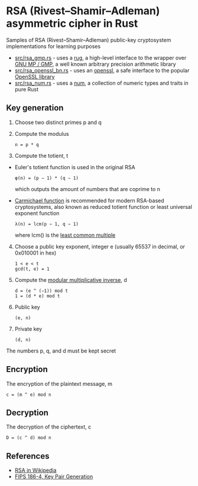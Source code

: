 # RSA (Rivest–Shamir–Adleman) asymmetric cipher in Rust

Samples of RSA (Rivest–Shamir–Adleman) public-key cryptosystem implementations for learning purposes

- [src/rsa_gmp.rs](src/rsa_gmp.rs) - uses a [rug](https://crates.io/crates/rug), a high-level interface to the wrapper over [GNU MP / GMP](https://gmplib.org/), a well known arbitrary precision arithmetic library
- [src/rsa_openssl_bn.rs](src/rsa_openssl_bn.rs) - uses an [openssl](https://crates.io/crates/openssl), a safe interface to the popular [OpenSSL library](https://www.openssl.org/)
- [src/rsa_num.rs](src/rsa_num.rs) - uses a [num](https://crates.io/crates/num), a collection of numeric types and traits in pure Rust

## Key generation

1. Choose two distinct primes p and q

2. Compute the modulus

   ```text
   n = p * q
   ```

3. Compute the totient, t

- Euler's totient function is used in the original RSA

   ```text
   φ(n) = (p − 1) * (q − 1)
   ```

   which outputs the amount of numbers that are coprime to n

- [Carmichael function](https://en.wikipedia.org/wiki/Carmichael_function) is recommended for modern RSA-based cryptosystems, also known as reduced totient function or least universal exponent function

   ```text
   λ(n) = lcm(p − 1, q − 1)
   ```

   where lcm() is the [least common multiple](https://en.wikipedia.org/wiki/Least_common_multiple)

4. Choose a public key exponent, integer e (usually 65537 in decimal, or 0x010001 in hex)

   ```text
   1 < e < t
   gcd(t, e) = 1
   ```

5. Compute the [modular multiplicative inverse](https://en.wikipedia.org/wiki/Modular_multiplicative_inverse), d

   ```text
   d = (e ^ (−1)) mod t
   1 = (d * e) mod t
   ```

6. Public key

   ```text
   (e, n)
   ```

7. Private key

   ```text
   (d, n)
   ```

The numbers p, q, and d must be kept secret

## Encryption

The encryption of the plaintext message, m

```text
c = (m ^ e) mod n
```

## Decryption

The decryption of the ciphertext, c

```text
D = (c ^ d) mod n
```

## References

- [RSA in Wikipedia](https://en.wikipedia.org/wiki/RSA_(cryptosystem))
- [FIPS 186-4, Key Pair Generation](https://nvlpubs.nist.gov/nistpubs/FIPS/NIST.FIPS.186-4.pdf#page=62)